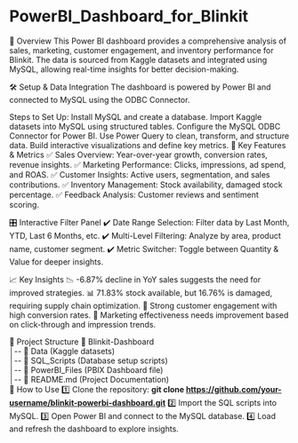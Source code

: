 # PowerBI_Dashboard_for_Blinkit
🚀 Overview
This Power BI dashboard provides a comprehensive analysis of sales, marketing, customer engagement, and inventory performance for Blinkit. The data is sourced from Kaggle datasets and integrated using MySQL, allowing real-time insights for better decision-making.

🛠️ Setup & Data Integration
The dashboard is powered by Power BI and connected to MySQL using the ODBC Connector.

Steps to Set Up:
Install MySQL and create a database.
Import Kaggle datasets into MySQL using structured tables.
Configure the MySQL ODBC Connector for Power BI.
Use Power Query to clean, transform, and structure data.
Build interactive visualizations and define key metrics.
📌 Key Features & Metrics
✅ Sales Overview: Year-over-year growth, conversion rates, revenue insights.
✅ Marketing Performance: Clicks, impressions, ad spend, and ROAS.
✅ Customer Insights: Active users, segmentation, and sales contributions.
✅ Inventory Management: Stock availability, damaged stock percentage.
✅ Feedback Analysis: Customer reviews and sentiment scoring.

🎛 Interactive Filter Panel
✔️ Date Range Selection: Filter data by Last Month, YTD, Last 6 Months, etc.
✔️ Multi-Level Filtering: Analyze by area, product name, customer segment.
✔️ Metric Switcher: Toggle between Quantity & Value for deeper insights.

📈 Key Insights
📉 -6.87% decline in YoY sales suggests the need for improved strategies.
📊 71.83% stock available, but 16.76% is damaged, requiring supply chain optimization.
📢 Strong customer engagement with high conversion rates.
🎯 Marketing effectiveness needs improvement based on click-through and impression trends.

📂 Project Structure
📁 Blinkit-Dashboard  
│-- 📂 Data (Kaggle datasets)  
│-- 📂 SQL_Scripts (Database setup scripts)  
│-- 📂 PowerBI_Files (PBIX Dashboard file)  
│-- 📜 README.md (Project Documentation)  
🔗 How to Use
1️⃣ Clone the repository:
**git clone https://github.com/your-username/blinkit-powerbi-dashboard.git**
2️⃣ Import the SQL scripts into MySQL.
3️⃣ Open Power BI and connect to the MySQL database.
4️⃣ Load and refresh the dashboard to explore insights.

